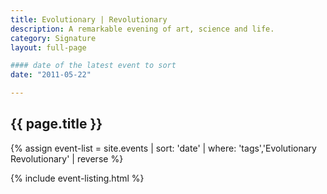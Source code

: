 ```yaml
---
title: Evolutionary | Revolutionary
description: A remarkable evening of art, science and life.
category: Signature
layout: full-page

#### date of the latest event to sort
date: "2011-05-22"

---
```

<section id="main-content">
<div class="grid-container large">
<section class="heading">
<h2 class="underline">{{ page.title }}</h2>
</section>

<div class="events-card-list fade-out-siblings">
{% assign event-list = site.events | sort: 'date' | where: 'tags','Evolutionary Revolutionary' | reverse %}

{% include event-listing.html %}
